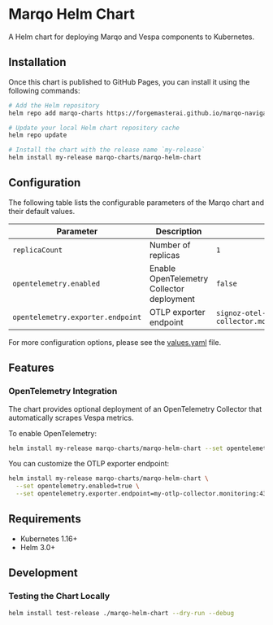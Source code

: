 # Marqo Helm Chart

A Helm chart for deploying Marqo and Vespa components to Kubernetes.

## Installation

Once this chart is published to GitHub Pages, you can install it using the following commands:

```bash
# Add the Helm repository
helm repo add marqo-charts https://forgemasterai.github.io/marqo-navigator

# Update your local Helm chart repository cache
helm repo update

# Install the chart with the release name `my-release`
helm install my-release marqo-charts/marqo-helm-chart
```

## Configuration

The following table lists the configurable parameters of the Marqo chart and their default values.

| Parameter | Description | Default |
|-----------|-------------|---------|
| `replicaCount` | Number of replicas | `1` |
| `opentelemetry.enabled` | Enable OpenTelemetry Collector deployment | `false` |
| `opentelemetry.exporter.endpoint` | OTLP exporter endpoint | `signoz-otel-collector.monitoring.svc.cluster.local:4317` |

For more configuration options, please see the [values.yaml](values.yaml) file.

## Features

### OpenTelemetry Integration

The chart provides optional deployment of an OpenTelemetry Collector that automatically scrapes Vespa metrics.

To enable OpenTelemetry:

```bash
helm install my-release marqo-charts/marqo-helm-chart --set opentelemetry.enabled=true
```

You can customize the OTLP exporter endpoint:

```bash
helm install my-release marqo-charts/marqo-helm-chart \
  --set opentelemetry.enabled=true \
  --set opentelemetry.exporter.endpoint=my-otlp-collector.monitoring:4317
```

## Requirements

* Kubernetes 1.16+
* Helm 3.0+

## Development

### Testing the Chart Locally

```bash
helm install test-release ./marqo-helm-chart --dry-run --debug
```